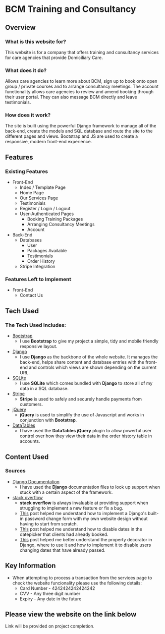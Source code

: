 # BCM Training and Consultancy
## Overview
### What is this website for?
This website is for a company that offers training and consultancy services for care agencies that provide Domiciliary Care. 
### What does it do?
Allows care agencies to learn more about BCM, sign up to book onto open group / private courses and to arrange consultancy meetings. The account functionality allows care agencies to review and amend booking through their user portal. They can also message BCM directly and leave testimonials.
### How does it work?
The site is built using the powerful Django framework to manage all of the back-end, create the models and SQL database and route the site to the different pages and views. Bootstrap and JS are used to create a responsive, modern front-end experience.
## Features
### Existing Features
- Front-End
    - Index / Template Page
    - Home Page
    - Our Services Page
    - Testimonials
    - Register / Login / Logout
    - User-Authenticated Pages
        - Booking Training Packages
        - Arranging Consultancy Meetings
        - Account
- Back-End
    - Databases
        - User
        - Packages Available
        - Testimonials
        - Order History
    - Stripe Integration
### Features Left to Implement
- Front-End
    - Contact Us
    
## Tech Used
### The Tech Used Includes:
- [Bootstrap](http://getbootstrap.com/)
    - I use **Bootstrap** to give my project a simple, tidy and mobile friendly responsive layout.
- [Django](https://www.djangoproject.com)
    - I use **Django** as the backbone of the whole website. It manages the back-end, helps share content and database entries with the front-end and controls which views are shown depending on the current URL.
- [SQLite](https://sqlite.org)
    - I use **SQLite** which comes bundled with **Django** to store all of my data in a SQL database.
- [Stripe](https://stripe.com/gb)
    - **Stripe** is used to safely and securely handle payments from customers.
- [jQuery](http://jquery.com)
    - **jQuery** is used to simplify the use of Javascript and works in conjunction with **Bootstrap**.
- [DataTables](https://datatables.net/index)
    - I have used the **DataTables jQuery** plugin to allow powerful user control over how they view their data in the order history table in accounts.
## Content Used
### Sources
- [Django Documentation](https://docs.djangoproject.com/en/1.11/)
    - I have used the **Django** documentation files to look up support when stuck with a certain aspect of the framework.
- [stack overflow](https://stackoverflow.com)
    - **stack overflow** is always invaluable at providing support when struggling to implement a new feature or fix a bug.
    - [This](https://stackoverflow.com/a/48167311/9429543) post helped me understand how to implement a Django's built-in password change form with my own website design without having to start from scratch.
    - [This](https://stackoverflow.com/a/15400806/9429543) post helped me understand how to disable dates in the datepicker that clients had already booked.
    - [This](https://stackoverflow.com/questions/3798812/how-to-compare-dates-in-django) post helped me better understand the property decorator in Django, where to use it and how to implement it to disable users changing dates that have already passed.
## Key Information
- When attempting to process a transaction from the services page to check the website funcionality please use the following details:
    - Card Number - 4242424242424242
    - CVV - Any three digit number
    - Expiry - Any date in the future
## Please view the website on the link below
Link will be provided on project completion.